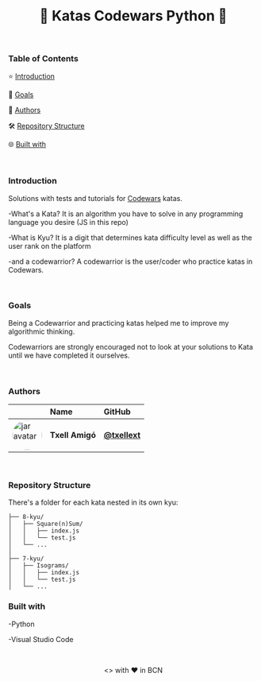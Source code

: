 <br> 
<h1 align="center"> 🥋 Katas Codewars Python 🥋</h1>
<br>


### Table of Contents

⭐ [Introduction](#introduction) 

🦋 [Goals](#goals) 

👷 [Authors](#authors) 

🛠️ [Repository Structure](#repository-structure) 

🌐 [Built with](#built-with)


<br>

### Introduction 


Solutions with tests and tutorials for <a href="https://www.codewars.com">Codewars</a> katas.

-What's a Kata?
It is an algorithm you have to solve in any programming language you desire (JS in this repo)

-What is Kyu?
It is a digit that determines kata difficulty level as well as the user rank on the platform

-and a codewarrior?
A codewarrior is the user/coder who practice katas in Codewars. 

<br>

### Goals

Being a Codewarrior and practicing katas helped me to improve my algorithmic thinking.

Codewarriors are strongly encouraged not to look at your solutions to Kata until we have completed it ourselves.

<br>

### Authors


|                     | Name                | GitHub              |
| :------------------ | :------------------ | :------------------ |
| <a href="https://github.com/txellext"><img src="https://avatars.githubusercontent.com/u/108218084?v=4" width="60" height="60" style="border-radius: 50%" alt="jar avatar"></a> | **Txell Amigó** | [**@txellext**](https://github.com/txellext) | 

<br>

### Repository Structure 

There's a folder for each kata nested in its own kyu:

```ascii
├── 8-kyu/
│   ├── Square(n)Sum/
│   │   ├── index.js
│   │   └── test.js
│   └── ...
│
├── 7-kyu/
│   ├── Isograms/
│   │   ├── index.js
│   │   └── test.js
│   └── ...
```

### Built with

-Python

-Visual Studio Code

<br>

<p align="center"> <> with ❤️ in BCN</p>


[def]: #repository-structure-🛠️
